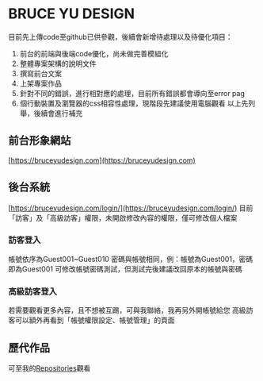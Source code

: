 # BRUCE YU DESIGN

目前先上傳code至github已供參觀，後續會新增待處理以及待優化項目：
1. 前台的前端與後端code優化，尚未做完善模組化
2. 整體專案架構的說明文件
3. 撰寫前台文案
4. 上架專案作品
5. 針對不同的錯誤，進行相對應的處理，目前所有錯誤都會導向至error pag
6. 個行動裝置及瀏覽器的css相容性處理，現階段先建議使用電腦觀看
以上先列舉，後續會進行補充

## 前台形象網站
[https://bruceyudesign.com](https://bruceyudesign.com)

## 後台系統
[https://bruceyudesign.com/login/](https://bruceyudesign.com/login/)
目前「訪客」及「高級訪客」權限，未開啟修改內容的權限，僅可修改個人檔案

### 訪客登入
帳號依序為Guest001~Guest010
密碼與帳號相同，例：帳號為Guest001，密碼即為Guest001
可修改帳號密碼測試，但測試完後建議改回原本的帳號與密碼

### 高級訪客登入
若需要觀看更多內容，且不想被互踢，可與我聯絡，我再另外開帳號給您
高級訪客可以額外再看到「帳號權限設定、帳號管理」的頁面

## 歷代作品
可至我的[Repositories](https://github.com/BruceYuDesign?tab=repositories)觀看